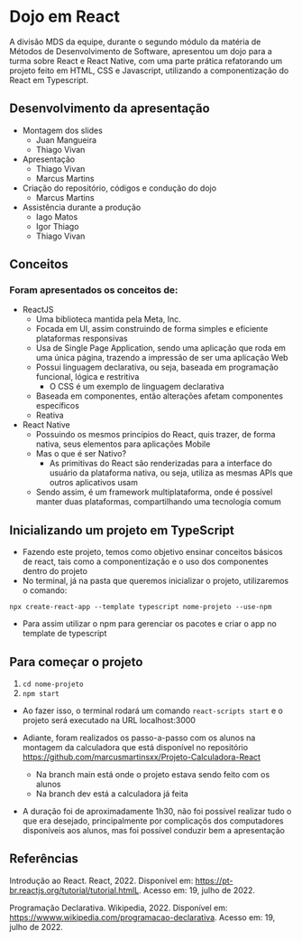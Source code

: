 # Dojo em React

A divisão MDS da equipe, durante o segundo módulo da matéria de Métodos de Desenvolvimento de Software, apresentou um dojo para a turma sobre React e React Native, com uma parte prática refatorando um projeto feito em HTML, CSS e Javascript, utilizando a componentização do React em Typescript.

## Desenvolvimento da apresentação

- Montagem dos slides
    - Juan Mangueira
    - Thiago Vivan
- Apresentação
    - Thiago Vivan
    - Marcus Martins
- Criação do repositório, códigos e condução do dojo
    - Marcus Martins
- Assistência durante a produção
    - Iago Matos
    - Igor Thiago
    - Thiago Vivan

## Conceitos

### Foram apresentados os conceitos de:
- ReactJS
    - Uma biblioteca mantida pela Meta, Inc.
    - Focada em UI, assim construindo de forma simples e eficiente plataformas responsivas
    - Usa de Single Page Application, sendo uma aplicação que roda em uma única página, trazendo a impressão de ser uma aplicação Web
    - Possui linguagem declarativa, ou seja, baseada em programação funcional, lógica e restritiva
        - O CSS é um exemplo de linguagem declarativa
    - Baseada em componentes, então alterações afetam componentes específicos
    - Reativa
- React Native
    - Possuindo os mesmos princípios do React, quis trazer, de forma nativa, seus elementos para aplicações Mobile
    - Mas o que é ser Nativo?
        - As primitivas do React são renderizadas para a interface do usuário da plataforma nativa, ou seja, utiliza as mesmas APIs que outros aplicativos usam
    - Sendo assim, é um framework multiplataforma, onde é possível manter duas plataformas, compartilhando uma tecnologia comum

## Inicializando um projeto em TypeScript

- Fazendo este projeto, temos como objetivo ensinar conceitos básicos de react, tais como a componentização e o uso dos componentes dentro do projeto
- No terminal, já na pasta que queremos inicializar o projeto, utilizaremos o comando:

` npx create-react-app --template typescript nome-projeto --use-npm `

- Para assim utilizar o npm para gerenciar os pacotes e criar o app no template de typescript

## Para começar o projeto

1) ` cd nome-projeto `
2) ` npm start `

- Ao fazer isso, o terminal rodará um comando ` react-scripts start ` e o projeto será executado na URL localhost:3000

- Adiante, foram realizados os passo-a-passo com os alunos na montagem da calculadora que está disponível no repositório https://github.com/marcusmartinsxx/Projeto-Calculadora-React
    - Na branch main está onde o projeto estava sendo feito com os alunos
    - Na branch dev está a calculadora já feita
- A duração foi de aproximadamente 1h30, não foi possível realizar tudo o que era desejado, principalmente por complicaçõs dos computadores disponíveis aos alunos, mas foi possível conduzir bem a apresentação

## Referências

Introdução ao React. React, 2022. Disponível em: <https://pt-br.reactjs.org/tutorial/tutorial.htmlL>. Acesso em: 19, julho de 2022.


Programação Declarativa. Wikipedia, 2022. Disponível em: <https://wwww.wikipedia.com/programacao-declarativa>. Acesso em: 19, julho de 2022.